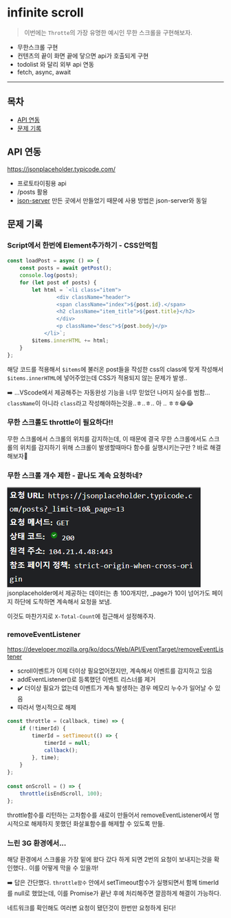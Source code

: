 # infinite scroll

> 이번에는 `Throtte`의 가장 유명한 예시인 무한 스크롤을 구현해보자.

-   무한스크롤 구현
-   컨텐츠의 끝이 화면 끝에 닿으면 api가 호출되게 구현
-   todolist 와 달리 외부 api 연동
-   fetch, async, await

<hr/>

## 목차

-   <a href="#api">API 연동</a>
-   <a href="#problem">문제 기록</a>

## <a id="api">API 연동</a>

https://jsonplaceholder.typicode.com/

-   프로토타이핑용 api
-   /posts 활용
-   [json-server](https://www.npmjs.com/package/json-server) 만든 곳에서 만들었기 때문에 사용 방법은 json-server와 동일

## <a id="problem">문제 기록</a>

### Script에서 한번에 Element추가하기 - CSS안먹힘

```javascript
const loadPost = async () => {
    const posts = await getPost();
    console.log(posts);
    for (let post of posts) {
        let html = `<li class="item">
                <div className="header">
                <span className="index">${post.id}.</span>
                <h2 className="item_title">${post.title}</h2>
                </div>
                <p className="desc">${post.body}</p>
            </li>`;
        $items.innerHTML += html;
    }
};
```

해당 코드를 적용해서 `$items`에 불러온 post들을 작성한 css의 class에 맞게 작성해서 `$items.innerHTML`에 넣어주었는데 CSS가 적용되지 않는 문제가 발생..

➡️ ...VScode에서 제공해주는 자동완성 기능을 너무 믿었던 나머지 실수를 범함... `className`이 아니라 `class`라고 작성해야하는것을..ㅎ..ㅎ.. 아 .. ㅎㅎ😂😂

### 무한 스크롤도 throttle이 필요하다!!

무한 스크롤에서 스크롤의 위치를 감지하는데, 이 때문에 결국 무한 스크롤에서도 스크롤의 위치를 감지하기 위해 스크롤이 발생할때마다 함수를 실행시키는구만 ? 바로 해결해보자🤗

### 무한 스크롤 개수 제한 - 끝나도 계속 요청하네?

![개수 제한](./images/response.png)
jsonplaceholder에서 제공하는 데이터는 총 100개지만, \_page가 10이 넘어가도 페이지 하단에 도착하면 계속해서 요청을 보냄.

이것도 마찬가지로 `X-Total-Count`에 접근해서 설정해주자.

### removeEventListener

https://developer.mozilla.org/ko/docs/Web/API/EventTarget/removeEventListener

-   scroll이벤트가 이제 더이상 필요없어졌지만, 계속해서 이벤트를 감지하고 있음
-   addEventListener()로 등록했던 이벤트 리스너를 제거
-   ✔️ 더이상 필요가 없는데 이벤트가 계속 발생하는 경우 메모리 누수가 일어날 수 있음
-   따라서 명시적으로 해제

```javascript
const throttle = (callback, time) => {
    if (!timerId) {
        timerId = setTimeout(() => {
            timerId = null;
            callback();
        }, time);
    }
};

const onScroll = () => {
    throttle(isEndScroll, 100);
};
```

throttle함수를 리턴하는 고차함수를 새로이 만들어서 removeEventListener에서 명시적으로 해제하지 못했던 화살표함수를 해제할 수 있도록 만듦.

### 느린 3G 환경에서...

해당 환경에서 스크롤을 가장 밑에 왔다 갔다 하게 되면 2번의 요청이 보내지는것을 확인했다.. 이를 어떻게 막을 수 있을까!

➡️ 답은 간단했다. `throttle함수` 안에서 setTimeout함수가 실행되면서 함께 timerId를 null로 했었는데, 이를 Promise가 끝난 후에 처리해주면 깔끔하게 해결이 가능하다.

네트워크를 확인해도 여러변 요청이 됐던것이 한번만 요청하게 된다!